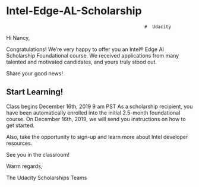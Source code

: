 # Intel-Edge-AL-Scholarship
                                                        #  Udacity
                                                        

Hi Nancy,

Congratulations! We’re very happy to offer you an Intel® Edge AI Scholarship Foundational course. We received applications from many talented and motivated candidates, and yours truly stood out.

Share your good news!

## Start Learning!

Class begins D‍ec‍em‍be‍r 1‍6t‍h, 2‍01‍9 9 a‍m PS‍T
As a scholarship recipient, you have been automatically enrolled into the initial 2.5-month foundational course. On D‍ec‍em‍be‍r 1‍6t‍h, 2019, we will send you instructions on how to get started.

Also, take the opportunity to sign-up and learn more about Intel developer resources.


See you in the classroom!

Warm regards,

The Udacity Scholarships Teams
